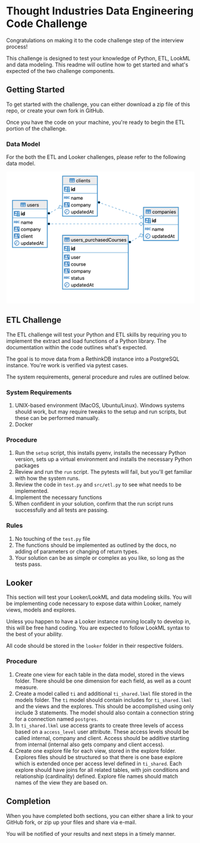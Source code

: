 # Thought Industries Data Engineering Code Challenge

Congratulations on making it to the code challenge step of the interview process!

This challenge is designed to test your knowledge of Python, ETL, LookML and data modeling.
This readme will outline how to get started and what's expected of the two challenge components.

## Getting Started

To get started with the challenge, you can either download a zip file of this repo, 
or create your own fork in GitHub.

Once you have the code on your machine, you're ready to begin the ETL portion of the challenge.

### Data Model
For the both the ETL and Looker challenges, please refer to the following data model.

![data-model](data-model.png?raw=true "Data Model")

## ETL Challenge

The ETL challenge will test your Python and ETL skills by requiring you to 
implement the extract and load functions of a Python library.
The documentation within the code outlines what's expected. 

The goal is to move data from a RethinkDB instance into a PostgreSQL instance. 
You're work is verified via pytest cases. 

The system requirements, general procedure and rules are outlined below.

### System Requirements
1. UNIX-based environment (MacOS, Ubuntu/Linux). Windows systems should work, 
but may require tweaks to the setup and run scripts, but these can be performed manually.
2. Docker

### Procedure
1. Run the `setup` script, this installs pyenv, installs the necessary Python version, 
sets up a virtual environment and installs the necessary Python packages
2. Review and run the `run` script. The pytests will fail, but you'll get familiar with how the system runs.
3. Review the code in `test.py` and `src/etl.py` to see what needs to be implemented.
4. Implement the necessary functions
5. When confident in your solution, confirm that the run script runs successfully and all tests are passing.

### Rules
1. No touching of the `test.py` file
2. The functions should be implemented as outlined by the docs, 
no adding of parameters or changing of return types.
2. Your solution can be as simple or complex as you like, so long as the tests pass.

## Looker

This section will test your Looker/LookML and data modeling skills. 
You will be implementing code necessary to expose data within Looker, namely views, models and explores.

Unless you happen to have a Looker instance running locally to develop in, this will be free hand coding.
You are expected to follow LookML syntax to the best of your ability. 

All code should be stored in the `looker` folder in their respective folders.

### Procedure
1. Create one view for each table in the data model, stored in the views folder. There should be one dimension for each field, 
as well as a count measure.
2. Create a model called `ti` and additional `ti_shared.lkml` file stored in the models folder. 
The `ti` model should contain includes for `ti_shared.lkml` and the views and the explores. 
This should be accomplished using only include 3 statements. The model should also contain a connection string for a connection named `postgres`.
3. In `ti_shared.lkml` use access grants to create three levels of access based on a `access_level` user attribute.
These access levels should be called internal, company and client. Access should be additive starting from internal
(internal also gets company and client access).
4. Create one explore file for each view, stored in the explore folder. Explores files should be structured so
that there is one base explore which is extended once per access level defined in `ti_shared`. Each explore
should have joins for all related tables, with join conditions and relationship (cardinality) defined.
Explore file names should match names of the view they are based on.

## Completion
When you have completed both sections, you can either share a link to your GitHub fork, 
or zip up your files and share via e-mail.

You will be notified of your results and next steps in a timely manner.



